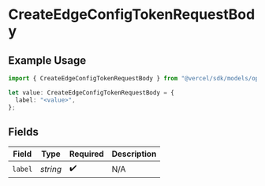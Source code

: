 # CreateEdgeConfigTokenRequestBody

## Example Usage

```typescript
import { CreateEdgeConfigTokenRequestBody } from "@vercel/sdk/models/operations";

let value: CreateEdgeConfigTokenRequestBody = {
  label: "<value>",
};
```

## Fields

| Field              | Type               | Required           | Description        |
| ------------------ | ------------------ | ------------------ | ------------------ |
| `label`            | *string*           | :heavy_check_mark: | N/A                |